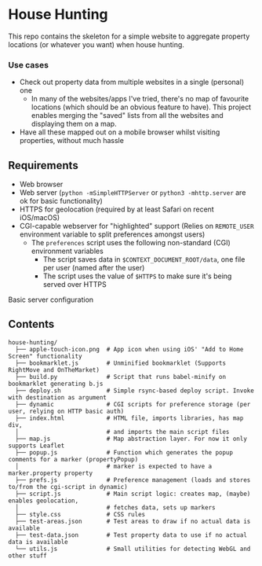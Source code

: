House Hunting
=============

This repo contains the skeleton for a simple website to aggregate property locations (or whatever you want) when house hunting.

### Use cases
* Check out property data from multiple websites in a single (personal) one
  * In many of the websites/apps I've tried, there's no map of favourite locations (which should be an obvious feature to have).
    This project enables merging the "saved" lists from all the websites and displaying them on a map.
* Have all these mapped out on a mobile browser whilst visiting properties, without much hassle

## Requirements
* Web browser
* Web server (`python -mSimpleHTTPServer` or `python3 -mhttp.server` are ok for basic functionality)
* HTTPS for geolocation (required by at least Safari on recent iOS/macOS)
* CGI-capable webserver for "highlighted" support (Relies on `REMOTE_USER` environment variable to split preferences amongst users)
  * The `preferences` script uses the following non-standard (CGI) environment variables
    * The script saves data in `$CONTEXT_DOCUMENT_ROOT/data`, one file per user (named after the user)
    * The script uses the value of `$HTTPS` to make sure it's being served over HTTPS

Basic server configuration

## Contents
```
house-hunting/
  ├── apple-touch-icon.png  # App icon when using iOS' "Add to Home Screen" functionality
  ├── bookmarklet.js        # Unminified bookmarklet (Supports RightMove and OnTheMarket)
  ├── build.py              # Script that runs babel-minify on bookmarklet generating b.js
  ├── deploy.sh             # Simple rsync-based deploy script. Invoke with destination as argument
  ├── dynamic               # CGI scripts for preference storage (per user, relying on HTTP basic auth)
  ├── index.html            # HTML file, imports libraries, has map div,
  │                         # and imports the main script files
  ├── map.js                # Map abstraction layer. For now it only supports Leaflet
  ├── popup.js              # Function which generates the popup comments for a marker (propertyPopup)
  │                         # marker is expected to have a marker.property property
  ├── prefs.js              # Preference management (loads and stores to/from the cgi-script in dynamic)
  ├── script.js             # Main script logic: creates map, (maybe) enables geolocation,
  │                         # fetches data, sets up markers
  ├── style.css             # CSS rules
  ├── test-areas.json       # Test areas to draw if no actual data is available
  ├── test-data.json        # Test property data to use if no actual data is available
  └── utils.js              # Small utilities for detecting WebGL and other stuff
```
